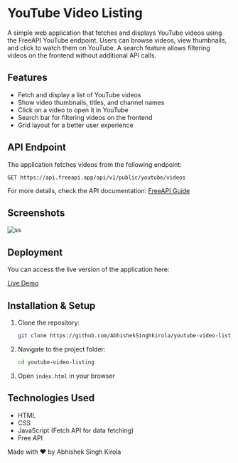 # YouTube Video Listing

A simple web application that fetches and displays YouTube videos using the FreeAPI YouTube endpoint. Users can browse videos, view thumbnails, and click to watch them on YouTube. A search feature allows filtering videos on the frontend without additional API calls.

## Features

- Fetch and display a list of YouTube videos
- Show video thumbnails, titles, and channel names
- Click on a video to open it in YouTube
- Search bar for filtering videos on the frontend
- Grid layout for a better user experience

## API Endpoint

The application fetches videos from the following endpoint:

```
GET https://api.freeapi.app/api/v1/public/youtube/videos
```

For more details, check the API documentation: [FreeAPI Guide](https://freeapi.hashnode.space/api-guide/apireference/getYoutubeVideos)

## Screenshots
![ss](https://github.com/user-attachments/assets/fef3d51b-2e43-401b-9bb7-7d5e4a184484)

## Deployment

You can access the live version of the application here:

[Live Demo](https://youtube-video-listing.netlify.app/)

## Installation & Setup

1. Clone the repository:
   ```sh
   git clone https://github.com/AbhishekSinghkirola/youtube-video-listing.git
   ```
2. Navigate to the project folder:
   ```sh
   cd youtube-video-listing
   ```
3. Open `index.html` in your browser

## Technologies Used

- HTML
- CSS
- JavaScript (Fetch API for data fetching)
- Free API

Made with ❤️ by Abhishek Singh Kirola
